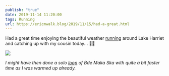 ```yaml
---
publish: "true"
date: 2019-11-14 11:20:00
tags: Running
url: https://ericmwalk.blog/2019/11/15/had-a-great.html
---
```


Had a great time enjoying the beautiful weather [running](https://www.strava.com/activities/2864573250) around Lake Harriet and catching up with my cousin today... 🏃‍♂️

![](https://ericmwalk.blog/uploads/2022/ee41599692.jpg)

*I might have then done a solo [loop](https://www.strava.com/activities/2864667064) of Bde Maka Ska with quite a bit faster time as I was warmed up already.*